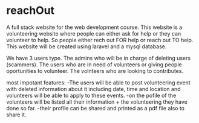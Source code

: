 # reachOut
A full stack website for the web development course. This website is a volunteering website where people can either ask for help or they can volunteer to help.
So people either rech out FOR help or reach out TO help.
This website will be created using laravel and a mysql database.

We have 3 users type. 
The admins who will be in charge of deleting users (scammers).
The users who are in need of volunteers or giving people oportunities to volunteer.
The volnteers who are looking to contributes.

most impotant features:
-The users will be able to post volunteering event with deleted information about it including date, time and location and volunteers will be able to apply to these events.
-on the pofile of the volunteers will be listed all their information + the volunteering they have done so far.
-their profile can be shared and printed as a pdf file also to share it.
